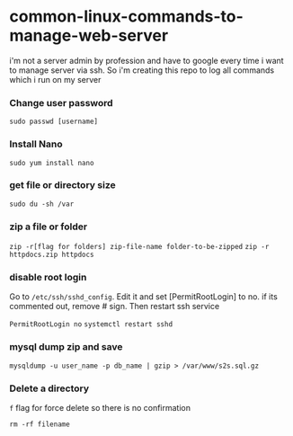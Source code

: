 # common-linux-commands-to-manage-web-server
i'm not a server admin by profession and have to google every time i want to manage server via ssh. So i'm creating this repo to log all commands which i run on my server

<h3>Change user password</h3>
<code>sudo passwd [username]</code>
<h3>Install Nano</h3>
<code>sudo yum install nano</code>

<h3>get file or directory size</h3>
<code>sudo du -sh /var</code>

<h3>zip a file or folder</h3>
<code>zip -r[flag for folders] zip-file-name folder-to-be-zipped</code>
<code>zip -r httpdocs.zip httpdocs</code>

<h3>disable root login</h3>
<p>Go to <code>/etc/ssh/sshd_config</code>. Edit it and set [PermitRootLogin] to no. if its commented out, remove # sign. Then restart ssh service</p>
<code>PermitRootLogin no</code>
<code>systemctl restart sshd</code>
<h3>mysql dump zip and save</h3>
<code>mysqldump -u user_name -p db_name | gzip > /var/www/s2s.sql.gz</code>

<h3>Delete a directory</h3>
<p><code>f</code> flag for force delete so there is no confirmation</p>
<code>rm -rf filename</code>
